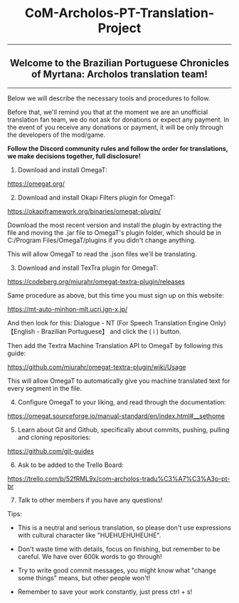 <h1 align="center">CoM-Archolos-PT-Translation-Project</h1>

--------------------------------------------

<h2 align="center">Welcome to the Brazilian Portuguese Chronicles of Myrtana: Archolos translation team!</h2>

--------------------------------------------

Below we will describe the necessary tools and procedures to follow.

Before that, we'll remind you that at the moment we are an unofficial translation fan team, we do not ask for donations or expect any payment. In the event of you receive any donations or payment, it will be only through the developers of the mod/game.

<b>Follow the Discord community rules and follow the order for translations, we make decisions together, full disclosure!</b>

1. Download and install OmegaT:

https://omegat.org/

2. Download and install Okapi Filters plugin for OmegaT:

https://okapiframework.org/binaries/omegat-plugin/

Download the most recent version and install the plugin by extracting the file and moving the .jar file to OmegaT's plugin folder, which should be in C:/Program Files/OmegaT/plugins if you didn't change anything.

This will allow OmegaT to read the .json files we'll be translating.

3. Download and install TexTra plugin for OmegaT:

https://codeberg.org/miurahr/omegat-textra-plugin/releases

Same procedure as above, but this time you must sign up on this website:

https://mt-auto-minhon-mlt.ucri.jgn-x.jp/

And then look for this: Dialogue - NT (For Speech Translation Engine Only) 【English - Brazilian Portuguese】 and click the ( i ) button.

Then add the Textra Machine Translation API to OmegaT by following this guide:

https://github.com/miurahr/omegat-textra-plugin/wiki/Usage

This will allow OmegaT to automatically give you machine translated text for every segment in the file.

4. Configure OmegaT to your liking, and read through the documentation:

https://omegat.sourceforge.io/manual-standard/en/index.html#__sethome

5. Learn about Git and Github, specifically about commits, pushing, pulling and cloning repositories:

https://github.com/git-guides

6. Ask to be added to the Trello Board:

https://trello.com/b/52fRML9x/com-archolos-tradu%C3%A7%C3%A3o-pt-br

7. Talk to other members if you have any questions!

Tips:

- This is a neutral and serious translation, so please don't use expressions with cultural character like "HUEHUEHUHEUHE".

- Don't waste time with details, focus on finishing, but remember to be careful. We have over 600k words to go through!

- Try to write good commit messages, you might know what "change some things" means, but other people won't!

- Remember to save your work constantly, just press ctrl + s! 
